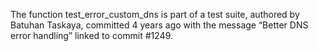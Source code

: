 The function test_error_custom_dns is part of a test suite, authored by Batuhan Taskaya, committed 4 years ago with the message “Better DNS error handling” linked to commit #1249. 
